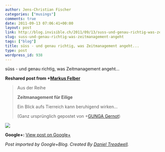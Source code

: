 ```yaml
---
author: Jens-Christian Fischer
categories: ["musings"]
comments: true
date: 2011-09-13 07:06:41+00:00
layout: post
link: http://blog.invisible.ch/2011/09/13/suss-und-genau-richtig-was-zeitmanagement-angeht/
slug: suss-und-genau-richtig-was-zeitmanagement-angeht
tags: ["blog"]
title: süss - und genau richtig, was Zeitmanagement angeht...
type: post
wordpress_id: 938
---
```


süss - und genau richtig, was Zeitmanagement angeht...  
  
**Reshared post from +[Markus Felber](https://plus.google.com/103608574506263355567)**  


<blockquote>Aus der Reihe  
  
**Zeitmanagement für Eilige**  
  
Ein Blick aufs Tierreich kann beruhigend wirken...  
  
  
(Ganz ursprünglich gepostet von +[GUNGA Gernot](https://plus.google.com/108369574359506603230))</blockquote>

  
[![](https://lh5.googleusercontent.com/-rGPVmk9awIQ/Tm720SvFyNI/AAAAAAAADiA/xpDBAV0vkoI/Schnecken%2BQuickie.jpg)](https://lh5.googleusercontent.com/-rGPVmk9awIQ/Tm720SvFyNI/AAAAAAAADiA/xpDBAV0vkoI/Schnecken%2BQuickie.jpg)

**Google+:** [View post on Google+](https://plus.google.com/109789939743085010576/posts/Gpqi5vkQi4G)

  
  
_Post imported by Google+Blog.  Created By [Daniel Treadwell](http://minimali.se/)._
